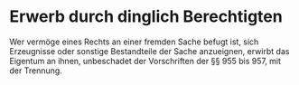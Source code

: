 # Erwerb durch dinglich Berechtigten

Wer vermöge eines Rechts an einer fremden Sache befugt ist, sich Erzeugnisse oder sonstige Bestandteile der Sache anzueignen, erwirbt das Eigentum an ihnen, unbeschadet der Vorschriften der §§ 955 bis 957, mit der Trennung.
